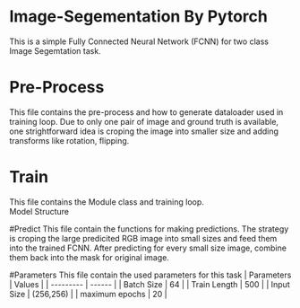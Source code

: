 # Image-Segementation By Pytorch
This is a simple Fully Connected Neural Network (FCNN) for two class Image Segemtation task.

# Pre-Process
This file contains the pre-process and how to generate dataloader used in training loop. 
Due to only one pair of image and ground truth is available, one strightforward idea is croping the image into smaller size and adding transforms like rotation, flipping. 

# Train 
This file contains the Module class and training loop.  
Model Structure 

#Predict
This file contain the functions for making predictions. The strategy is croping the large predicited RGB image into small sizes and feed them into the trained FCNN. After predicting for every small size image, combine them back into the mask for  original image. 

#Parameters 
This file contain the used parameters for this task 
| Parameters | Values | 
| ---------  | ------ |
| Batch Size |   64   |
| Train Length | 500  |
| Input Size | (256,256) |
| maximum epochs | 20 |
